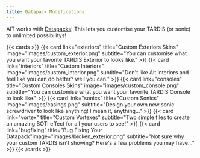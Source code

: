 ```yaml
---
title: Datapack Modifications
---
```

AIT works with [Datapacks](https://minecraft.wiki/w/Data_pack)! This lets you customise your TARDIS (or sonic) to unlimited possibilitys!

{{< cards >}}
  {{< card link="exteriors" title="Custom Exteriors Skins" image="images/custom_exterior.png" subtitle="You can customise what you want your favorite TARDIS Exterior to looks like." >}}
  {{< card link="interiors" title="Custom Interiors" image="images/custom_interior.png" subtitle="Don't like Ait interiors and feel like you can do better? well you can." >}}
  {{< card link="consoles" title="Custom Consoles Skins" image="images/custom_console.png" subtitle="You can customise what you want your favorite TARDIS Console to look like." >}}
  {{< card link="sonics" title="Custom Sonics" image="images/casings.png" subtitle="Design your own new sonic screwdriver to look like anything! I mean it, anything..." >}}
  {{< card link="vortex" title="Custom Vortexes" subtitle="Two simple files to create an amazing BOTI effect for all your users to see!" >}}
  {{< card link="bugfixing" title="Bug Fixing Your Datapack"image="images/broken_exterior.png" subtitle="Not sure why your custom TARDIS isn't showing? Here's a few problems you may have..." >}}
{{< /cards >}}